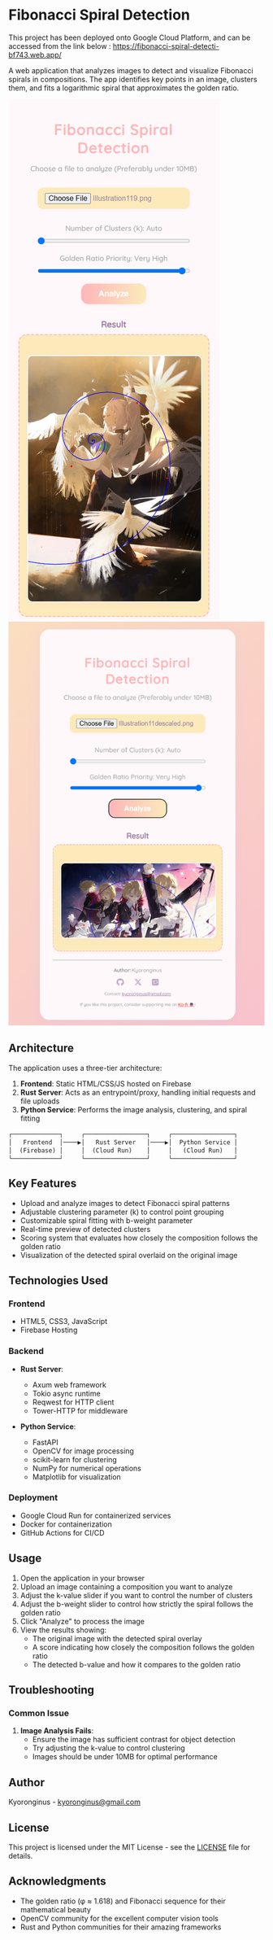 # Fibonacci Spiral Detection

This project has been deployed onto Google Cloud Platform, and can be accessed from the link below :
https://fibonacci-spiral-detecti-bf743.web.app/

A web application that analyzes images to detect and visualize Fibonacci spirals in compositions. The app identifies key points in an image, clusters them, and fits a logarithmic spiral that approximates the golden ratio.

![App Screenshot 1](assets/screenshot_page_1.png)
![App Screenshot 2](assets/screenshot_page_2.png)

## Architecture

The application uses a three-tier architecture:

1. **Frontend**: Static HTML/CSS/JS hosted on Firebase
2. **Rust Server**: Acts as an entrypoint/proxy, handling initial requests and file uploads
3. **Python Service**: Performs the image analysis, clustering, and spiral fitting

```
┌─────────────┐     ┌─────────────────┐     ┌─────────────────┐
│   Frontend  │────▶│   Rust Server   │────▶│  Python Service │
│  (Firebase) │     │  (Cloud Run)    │     │   (Cloud Run)   │
└─────────────┘     └─────────────────┘     └─────────────────┘
```

## Key Features

- Upload and analyze images to detect Fibonacci spiral patterns
- Adjustable clustering parameter (k) to control point grouping
- Customizable spiral fitting with b-weight parameter
- Real-time preview of detected clusters
- Scoring system that evaluates how closely the composition follows the golden ratio
- Visualization of the detected spiral overlaid on the original image

## Technologies Used

### Frontend
- HTML5, CSS3, JavaScript
- Firebase Hosting

### Backend
- **Rust Server**:
  - Axum web framework
  - Tokio async runtime
  - Reqwest for HTTP client
  - Tower-HTTP for middleware

- **Python Service**:
  - FastAPI
  - OpenCV for image processing
  - scikit-learn for clustering
  - NumPy for numerical operations
  - Matplotlib for visualization

### Deployment
- Google Cloud Run for containerized services
- Docker for containerization
- GitHub Actions for CI/CD

## Usage

1. Open the application in your browser
2. Upload an image containing a composition you want to analyze
3. Adjust the k-value slider if you want to control the number of clusters
4. Adjust the b-weight slider to control how strictly the spiral follows the golden ratio
5. Click "Analyze" to process the image
6. View the results showing:
   - The original image with the detected spiral overlay
   - A score indicating how closely the composition follows the golden ratio
   - The detected b-value and how it compares to the golden ratio

## Troubleshooting

### Common Issue

1. **Image Analysis Fails**:
   - Ensure the image has sufficient contrast for object detection
   - Try adjusting the k-value to control clustering
   - Images should be under 10MB for optimal performance

## Author

Kyoronginus - [kyoronginus@gmail.com](mailto:kyoronginus@gmail.com)

## License

This project is licensed under the MIT License - see the [LICENSE](LICENSE) file for details.

## Acknowledgments

- The golden ratio (φ ≈ 1.618) and Fibonacci sequence for their mathematical beauty
- OpenCV community for the excellent computer vision tools
- Rust and Python communities for their amazing frameworks